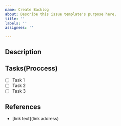 ```yaml
---
name: Create Backlog
about: Describe this issue template's purpose here.
title: ''
labels: ''
assignees: ''

---
```


## Description
<!-- 할 일에 대한 설명
- 주의 사항
  - 당신이 하지 않는다고 가정하고 설명할 것
  - 중2병 걸린 애가 이해할 정도로 상세하게 작성 -->

## Tasks(Proccess)
<!-- 할 일 목록 -->
- [ ] Task 1
- [ ] Task 2
- [ ] Task 3

## References
<!-- 참고한 자료 -->
- [link text](link address)

